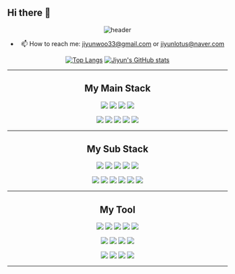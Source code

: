 ## Hi there 👋

<!--
- 🔭 I’m currently working on ...
- 🌱 I’m currently learning ...
- 👯 I’m looking to collaborate on ...
- 🤔 I’m looking for help with ...
- 💬 Ask me about ...
- 📫 How to reach me: ...
- 😄 Pronouns: ...
- ⚡ Fun fact: ...

- ⚡ I'm working as an intern in Backend Development
- 🌱 I’m participating in a project using "Django/Python/HTML/CSS/JavaScript/jQuery"
- 🔭 I’m currently a senior at Kwangwoon University, Department of Information Convergence
-->

<div align="center">
    
![header](https://capsule-render.vercel.app/api?type=waving&height=180&color=gradient&text=Welcome%20to%20Jiyun's%20Github&fontSize=40&animation=fadeIn)

- 📫 How to reach me: jiyunwoo33@gmail.com or jiyunlotus@naver.com

[![Top Langs](https://github-readme-stats.vercel.app/api/top-langs/?username=jiyunwoo02&layout=compact)](https://github.com/jiyunwoo02/github-readme-stats)
[![Jiyun's GitHub stats](https://velog-readme-stats.vercel.app/api?name=jiyunwoo)](https://github.com/jiyunwoo/velog-readme-stats)

***

## My Main Stack

![](https://img.shields.io/badge/C-00599C?style=for-the-badge&logo=c&logoColor=white)
![](https://img.shields.io/badge/Python-3776AB?style=for-the-badge&logo=python&logoColor=white)
![](https://img.shields.io/badge/Django-092E20?style=for-the-badge&logo=django&logoColor=white)
![](https://img.shields.io/badge/Go-00ADD8?style=for-the-badge&logo=go&logoColor=white)

![](https://img.shields.io/badge/R-276DC3?style=for-the-badge&logo=r&logoColor=white)
![](https://img.shields.io/badge/Java-ED8B00?style=for-the-badge&logo=openjdk&logoColor=white)
![](https://img.shields.io/badge/HTML5-E34F26?style=for-the-badge&logo=html5&logoColor=white)
![](https://img.shields.io/badge/CSS3-1572B6?style=for-the-badge&logo=css3&logoColor=white)
![](https://img.shields.io/badge/JavaScript-323330?style=for-the-badge&logo=javascript&logoColor=F7DF1E)
***
## My Sub Stack

![](https://img.shields.io/badge/Postman-FF6C37?style=for-the-badge&logo=postman&logoColor=white)
![](https://img.shields.io/badge/VirtualBox-183A61?logo=virtualbox&logoColor=white&style=for-the-badge)
![](https://img.shields.io/badge/windows%20terminal-4D4D4D?style=for-the-badge&logo=windows%20terminal&logoColor=white)
![](https://img.shields.io/badge/powershell-5391FE?style=for-the-badge&logo=powershell&logoColor=white)
![](https://img.shields.io/badge/GIT-E44C30?style=for-the-badge&logo=git&logoColor=white)

![](https://img.shields.io/badge/Android_Studio-3DDC84?style=for-the-badge&logo=android-studio&logoColor=white)
![](https://img.shields.io/badge/MariaDB-003545?style=for-the-badge&logo=mariadb&logoColor=white)
![](https://img.shields.io/badge/MySQL-005C84?style=for-the-badge&logo=mysql&logoColor=white)
![](https://img.shields.io/badge/Oracle-F80000?style=for-the-badge&logo=Oracle&logoColor=white)
![](https://img.shields.io/badge/WSL-0a97f5?style=for-the-badge&logo=linux&logoColor=white)
![](https://img.shields.io/badge/Ubuntu-E95420?style=for-the-badge&logo=ubuntu&logoColor=white)

***
## My Tool

![](https://img.shields.io/badge/Slack-4A154B?style=for-the-badge&logo=slack&logoColor=white)
![](https://img.shields.io/badge/Discord-7289DA?style=for-the-badge&logo=discord&logoColor=white)
![](https://img.shields.io/badge/Zoom-2D8CFF?style=for-the-badge&logo=zoom&logoColor=white)
![](https://img.shields.io/badge/Stack%20Overflow-F58025?style=for-the-badge&logo=Stack%20Overflow&logoColor=white)
![](https://img.shields.io/badge/Notion-%23000000.svg?style=for-the-badge&logo=notion&logoColor=white)

![](https://img.shields.io/badge/Google%20Sheets-34A853?style=for-the-badge&logo=google-sheets&logoColor=white)
![](https://img.shields.io/badge/Microsoft_Excel-217346?style=for-the-badge&logo=microsoft-excel&logoColor=white)
![](https://img.shields.io/badge/Microsoft_Office-D83B01?style=for-the-badge&logo=microsoft-office&logoColor=white)
![](https://img.shields.io/badge/Microsoft_PowerPoint-B7472A?style=for-the-badge&logo=microsoft-powerpoint&logoColor=white)

![](https://img.shields.io/badge/Microsoft_Word-2B579A?style=for-the-badge&logo=microsoft-word&logoColor=white)
![](https://img.shields.io/badge/Visual_Studio-5C2D91?style=for-the-badge&logo=visual%20studio&logoColor=white)
![](https://img.shields.io/badge/PyCharm-000000.svg?&style=for-the-badge&logo=PyCharm&logoColor=white)
![](https://img.shields.io/badge/Colab-F9AB00?style=for-the-badge&logo=googlecolab&color=525252)

***
<!--[![Hits](https://hits.seeyoufarm.com/api/count/incr/badge.svg?url=https%3A%2F%2Fgithub.com%2Fjiyunwoo02&count_bg=%235AB2D9&title_bg=%23555555&icon=&icon_color=%23E7E7E7&title=hits&edge_flat=false)]-->

<!--![Jiyun's GitHub stats](https://github-readme-stats.vercel.app/api?username=jiyunwoo02&show_icons=true&theme=graywhite) -->

<!--![Top Langs](https://github-readme-stats.vercel.app/api/top-langs/?username=jiyunwoo02&layout=compact)-->

<!--![Top Langs](https://github-readme-stats.vercel.app/api/top-langs/?username=jiyunwoo02&theme=blue-green)
[![GitHub Streak](https://streak-stats.demolab.com?user=jiyunwoo02)(https://git.io/streak-stats)]-->

<!--***
<!--<a href="https://github.com/ashutosh00710/github-readme-activity-graph">
    <img src="https://github-readme-activity-graph.vercel.app/graph?username=jiyunwoo02&theme=github&bg_color=20232a&hide_border=true&line=58A6FF&color=58A6FF" width=100%/>
</a>

</div>
